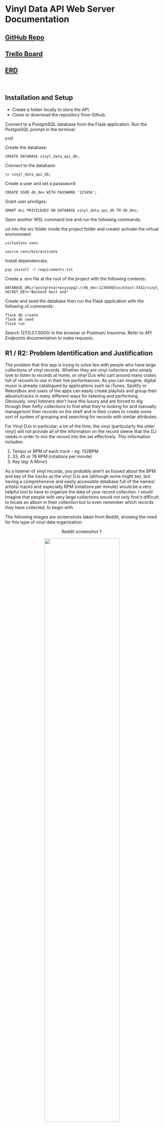 # **Vinyl Data API Web Server Documentation**

## [GitHub Repo](https://github.com/jordanaston/T2A2_vinyl_data_API)

## [Trello Board](https://trello.com/b/WqqMcM6S/t2a2-vinyl-data-api)

## [ERD](https://lucid.app/lucidchart/d8cb7ec3-cc3f-4a87-9c4e-fb1cdca5ede5/edit?beaconFlowId=7667C101FE8BEC9D&invitationId=inv_67be62fc-84b6-48ff-a61c-5fddeeebbc8a&page=0_0#)


<br>

## **Installation and Setup**

- Create a folder locally to store the API. 
- Clone or download the repository from Github.

Connect to a PostgreSQL database from the Flask application. Run the PostgreSQL prompt in the terminal:
```postgresql
psql
```

Create the database:
```postgresql
CREATE DATABASE vinyl_data_api_db;
```

Connect to the database:
```postgresql
\c vinyl_data_api_db;
```

Create a user and set a passsword:
```postgresql
CREATE USER db_dev WITH PASSWORD '123456';
```

Grant user priviliges:
```postgresql
GRANT ALL PRIVILEGES ON DATABASE vinyl_data_api_db TO db_dev;
```
<div style="page-break-after: always;"></div>

Open another WSL command line and run the following commands:

cd into the src folder inside the project folder and create/ activate the virtual environment:
```
virtualenv venv
```
```
source venv/bin/activate
```

Install dependencies:
```
pip install -r requirements.txt
```

Create a .env file at the root of the project with the following contents:
```
DATABASE_URL="postgresql+psycopg2://db_dev:123456@localhost:5432/vinyl_data_api_db"
SECRET_KEY="Backend best end"
```

Create and seed the database then run the Flask application with the following cli commands:
```
flask db create
flask db seed
flask run
```

Search 127.0.0.1:5000/ in the browser or Postman/ Insomnia. Refer to *API Endpoints* documentation to make requests.

<div style="page-break-after: always;"></div>

## **R1 / R2: Problem Identification and Justification**

The problem that this app is trying to solve lies with people who have large collections of vinyl records. Whether they are vinyl collectors who simply love to listen to records at home, or vinyl DJs who cart around many crates full of records to use in their live performances. As you can imagine, digital music is already catalogued by applications such as iTunes, Spotify or Rekordbox and users of the apps can easily create playlists and group their albums/tracks in many different ways for listening and performing. Obviously, vinyl listeners don’t have this luxury and are forced to dig through their hefty collections to find what they’re looking for and manually manage/sort their records on the shelf and in their crates to create some sort of system of grouping and searching for records with similar attributes. 

For Vinyl DJs in particular; a lot of the time, the vinyl (particularly the older vinyl) will not provide all of the information on the record sleeve that the DJ needs in order to mix the record into the set effectively. This information includes: 

1. Tempo or BPM of each track - eg: 132BPM
2. 33, 45 or 78 RPM (rotations per minute)
3. Key (eg: A Minor)

As a listener of vinyl records, you probably aren’t as fussed about the BPM and key of the tracks as the vinyl DJs are (although some might be), but having a comprehensive and easily accessible database full of the names/ artists/ tracks and especially RPM (rotations per minute) would be a very helpful tool to have to organize the data of your record collection. I would imagine that people with very large collections would not only find it difficult to locate an album in their collection but to even remember which records they have collected, to begin with.

The following images are screenshots taken from Reddit, showing the need for this type of vinyl data organization:

<p align="center"> Reddit screenshot 1: </p>
<p align="center"><img src="./docs/reddit-screenshot.png" width = 70%></p>
<p align="center">(shoyei, 2019)</p>
<br>

<div style="page-break-after: always;"></div>

<p align="center"> Reddit screenshot 2: </p>
<p align="center"><img src="./docs/reddit-screenshot-2.png" width = 70%></p>
<p align="center">(ceeroSVK, 2022)</p>
<br>

This API is designed to assist **vinyl DJs** when performing live in the following ways:

- The DJ will not have to pull out vinyl from the crates and try and read the sleeve for information about the records or specific tracks on the records before using them to mix.
- Each vinyl will have an ID that the user can search via the database in order to retrieve the data on the records/ tracks before digging through the crates (which can often be in a dark space).
- The user will be able to update their record collection with full CRUD capabilities: create, read, update and delete records and tracks. 
- The database will be filled with the user's specific vinyl collection without the need to sift through any records/tracks that aren’t in their own collection. (Eg: if you were to use the internet or Rekordbox to retrieve this information).

This API is designed to assist **vinyl collectors/listeners** in the following ways:

- The user will not have to flick through their extensive collection, whether it’s a shelf in their living room full of vinyl or a box sitting in the garage. 
- The user will be able to locate any records with a specific attribute, for example: any records with an RPM of 45 and so on..
- The user can easily see a list of their entire collection if they simply wanted to browse for anything non-specific.
- The user might be thinking of the name of a track they want to listen to but can’t remember which album it’s on or even if they own the record. 

In summary, the objective of this project is to help users of any kind store and manage their vinyl record data and to create a way for anyone with large vinyl collections to search for specific attributes on their records. I imagine people running record stores would use some sort of software similar to this to track the records kept in their stores, but for the sake of the project, it's aimed at private users with large collections.

<div style="page-break-after: always;"></div>

## **R3: Justification of the Database System**

There are a wide variety of database management systems that exist, each possessing unique pros and cons that cater to a diverse range of scenarios. In order to guarantee the selection of the most suitable database management system for this project, an evaluation was performed on alternative options.

PostgreSQL is a popular relational database management system that stores data in tables with predefined relationships. In contrast, a popular non-relational database management system like MongoDB stores data in collections with flexible schemas.

Benefits of PostgreSQL as a relational database management system include:

- ACID compliance, ensuring consistency and reliability of data.
- Powerful query capabilities with support for advanced data types like arrays, JSON, and XML.
- Ability to handle large volumes of data with efficient indexing and partitioning.
- Postgres allows you to create custom functions and operators, which makes it far easier to add new features and functionality to the database.

Some potential drawbacks of PostgreSQL include:

- Limited scalability due to its reliance on predefined relationships between tables.
- Higher maintenance requirements for ensuring optimal performance.

Benefits of MongoDB as a non-relational database management system include:

- Flexibility in schema design, allowing for easier adaptation to changing data requirements.
- Scalability for handling large amounts of unstructured or semi-structured data.
- Support for distributed databases for increased fault tolerance and performance.

Some potential drawbacks of MongoDB include:

- No ACID compliance, meaning that data consistency and reliability may not be guaranteed in all scenarios.
- Less powerful query capabilities compared to PostgreSQL for complex queries and analysis.

An RDMS simplifies the process of categorizing data into distinct entities and establishing relationships between them in an efficient manner. This allows for the structured organization of data and enables users to perform complex queries on the database with ease and speed.

Because of the size and nature of this application, PostgreSQL (a Relational Database Management System or RDMS) was chosen for a number of reasons which include:

ACID compliance. The term "ACID" represents four principles;  Atomicity, Consistency, Isolation, and Durability. The principles are there to ensure the reliability of transactions within a database. 

*“The presence of four properties — atomicity, consistency, isolation and durability — can ensure that a database transaction is completed in a timely manner. When databases possess these properties, they are said to be ACID-compliant.”* (MariaDB, 2018)

<div style="page-break-after: always;"></div>

For example, if a user adds a new vinyl record to their collection, an ACID-compliant database will ensure that the data is stored completely and accurately, without any errors or inconsistencies. Similarly, if a user updates or deletes a record, an ACID-compliant database will ensure that the changes are processed correctly and that no data is lost or corrupted. This is crucial for the longevity of this application.

As mentioned, other database systems such as MongoDB allow for extensive scalability whereas postgres has limited scalability options due to its reliance on predefined relationships between tables. This is ok here, because the relationships have been carefully considered before the production of the application and are planned to stay the way they are.

In this particular application, the use of an RDMS provides several advantages over non-relational databases. Since the data being stored has consistent attributes, the more rigid schema of an RDMS helps ensure domain integrity. Although non-relational databases offer greater flexibility, this advantage is not critical in this case, as the overall structure of the data across all tables in the database is not likely to change significantly over time.

<div style="page-break-after: always;"></div>

## **R4: Functionalities and Benefits of an ORM**

ORM, or Object-Relational Mapping, is a programming technique that establishes a connection between object-oriented programs and relational databases, typically through a bridge mechanism. In other words, an ORM can be thought of as that layer that links OOP (object-oriented programming) to the relational database. 

In OOP languages, when working with databases, there are four primary operations that are performed to manipulate data. They are: create, read, update, and delete (CRUD). These operations are typically carried out in relational databases using SQL, as per its design.

Typically, queries using SQL are made to perform these actions on the data in a database. While this is perfectly acceptable and even required, ORM and ORM tools are there to facilitate an alternate method of interacting between the database and various OOP languages such as Python for a number of reasons. 

*“With ORM tools in place to manage the data interface, developers don’t need to worry about building the perfect database schema beforehand.”* (Contributor, 2022)

To give an idea of how an ORM such as SQLAlchemy can be used to streamline queries and make them easier for a developer to implement, we’ll take a look at an example from the code of this project.

The following is an example of SQL code that “gets” data about a record (vinyl record) from the database:

```postgresql
select * from "records" where id = 1;
```
The code returns data bout the record (with id = 1) stored in the database. In this example, the data will include record_id, album_title, rpm and user_id. Whereas, a tool in ORM can perform the same query in a different format. 

```python
Record.query.filter_by(id=id).first()
```
This allows for a few things. You can define an object to this line of code and return the “jsonified” version of this object to the browser or a tool such as Postman or Insomnia. You can build a function around this object and create a route that includes a GET method and takes the record_id as a parameter so that when searching for the specific record in the browser (or Postman/ Insomnia) you can filter out the other records in the table in order to retrieve the one you are looking for.

This way of working applies to all of the CRUD functionalities and will be implemented in all routes that are created in the controllers. To break that down, The ORM provides a high-level query language that enables developers to retrieve data from the database using object-oriented concepts. This query language typically translates to SQL statements that are executed against the database.

ORM also maps database tables to classes and objects in the programming language used. This mapping is often defined using metadata, such as annotations or configuration files. Mapping enables developers to work with the database using familiar object-oriented programming concepts.

*“ORMs create a model of the object-oriented program with a high-level of abstraction. In other words, it makes a level of logic without the underlying details of the code. Mapping describes the relationship between an object and the data without knowing how the data is structured.”* (Liang, 2021)

ORM also provides mechanisms for modelling relationships between objects, such as one-to-one, one-to-many, and many-to-many relationships. It provides mechanisms for validating objects before they are persisted to the database. This can involve checking that objects meet certain criteria, such as having valid values for required fields, and that they do not violate any constraints or business rules.

The ORM also provides tools for managing the database schema, such as creating tables, modifying columns, and generating schema migrations. This simplifies the process of making changes to the database schema and ensures that the application's data model remains in sync with the database.

**Benefits of using on ORM:**

An ORM abstracts the underlying database operations, allowing developers to work with objects and classes in the programming language of their choice rather than writing SQL queries directly. This makes it easier to write and maintain code, especially for developers who are not as familiar with SQL or the specific database being used.

*“Object-relational mapping tools help developers automate object-to-table and table-to-object data conversion while connecting a database to an application with minimum SQL knowledge. O/R mapping allows developers to overcome the challenges of writing and interpreting SQL code and instead focus on generating business logic to ensure higher productivity with lower development and maintenance costs.”* (Contributor, 2022)

Since an ORM provides a layer of abstraction between the application and the database, it makes the application platform-independent. This means that the application can be ported to a different database system with minimal changes to the code.

ORM tools can significantly reduce the amount of boilerplate code that developers have to write when working with databases, allowing them to focus on writing business logic instead. This can lead to faster development times and increased productivity.

*“Manually writing data-access code is massively tedious work taking up much of developers’ valuable time without adding much value to an application’s functionality. Leveraging an O/R mapping tool helps developers significantly reduce development time by automatically generating the code.”* (Contributor, 2022)

ORMs can help prevent SQL injection attacks, a common type of attack where malicious SQL statements are inserted into user input. By using parameterized queries, an ORM can prevent these attacks and help ensure the security of the application.

*“An effective ORM tool also ensures security for applications by shielding them from SQL injection attacks. The O/R mapping framework helps to filter the data to ensure robust safety for the developed applications.”* (Contributor, 2022)

Since an ORM provides a high-level interface to the database, it can make code more maintainable by reducing the amount of low-level SQL code that developers have to manage. This can make it easier to refactor the code as needed and make changes to the database schema.

<div style="page-break-after: always;"></div>

## **R5: API Endpoints**

## **Auth Routes**

<p align="center"> Auth Routes in Postman </p>
<p align="center"><img src="./docs/auth-routes-postman.png" width = 30%></p>

## **`/auth/login`**

**Method: POST**

- Arguments: None
- Description: A route to login users/admin and receive a token to use for authentication and authorization. 
- Authentication: Email + Password
- Authorization: No Auth

**Request Body:**

admin:
```json
{
    "user_name": "admin_user",
    "email": "admin@email.com",
    "password": "password123",
    "admin": "True"
}
```
user_1:
```json
{
    "user_name": "user_1",
    "email": "user1@email.com",
    "password": "123456",
    "admin": "False"
}
```
<div style="page-break-after: always;"></div>

user_2:
```json
{
    "user_name": "user_2",
    "email": "user2@email.com",
    "password": "123456",
    "admin": "False"
}
```

**Request Response:**

admin:
```json
{
    "user": "admin@email.com",
    "token": "eyJ0eXAiOiJKV1QiLCJhbGciOiJIUzI1NiJ9.eyJmcmVzaCI6ZmFsc2UsImlhdCI6MTY3OTE5ODU3NCwianRpIjoiODg2ZmFkYjQtODc5OC00MTZkLWIwMzUtOGI0OGE3MTZhNTYwIiwidHlwZSI6ImFjY2VzcyIsInN1YiI6IjEiLCJuYmYiOjE2NzkxOTg1NzQsImV4cCI6MTY3OTI4NDk3NH0.BDVYYZcuoviaL0QbMnmr7yw8M7KEYwkpwMI8Weeo_RU"
}
```
user_1:
```json
{
    "user": "user1@email.com",
    "token": "eyJ0eXAiOiJKV1QiLCJhbGciOiJIUzI1NiJ9.eyJmcmVzaCI6ZmFsc2UsImlhdCI6MTY3OTE5ODU2MywianRpIjoiNDQ5MDJmZWMtYjYwMS00ZTExLWExY2YtOTM1NTMwYjBhOWM1IiwidHlwZSI6ImFjY2VzcyIsInN1YiI6IjIiLCJuYmYiOjE2NzkxOTg1NjMsImV4cCI6MTY3OTI4NDk2M30.VwvzkxtRH17ssTAKlhROHrOboo4_R9IohVhQgF5Ug3o"
}
```
user_2:
```json
{
    "user": "user2@email.com",
    "token": "eyJ0eXAiOiJKV1QiLCJhbGciOiJIUzI1NiJ9.eyJmcmVzaCI6ZmFsc2UsImlhdCI6MTY3OTE5ODUzMiwianRpIjoiYThkOTg4MTctZjY1NC00YTY4LWE4MDgtNjBlYWI0MzFlMGIyIiwidHlwZSI6ImFjY2VzcyIsInN1YiI6IjMiLCJuYmYiOjE2NzkxOTg1MzIsImV4cCI6MTY3OTI4NDkzMn0.VjuiG9LMQ-CZp2J77SPZfrJe8MPdaKFbZiX_TQqK-HA"
}
```

<div style="page-break-after: always;"></div>

## **`/auth/register`**

**Method: POST**

- Arguments: None 
- Description: Registers a new user in the database
- Authentication: None
- Authorization: No Auth

**Request Body:**

```json
{
    "user_name": "user_3",
    "email": "user3@email.com",
    "password": "123456",
    "admin": false
}
```

**Request Response:**

```json
{
    "user": "user3@email.com",
    "token": "eyJ0eXAiOiJKV1QiLCJhbGciOiJIUzI1NiJ9.eyJmcmVzaCI6ZmFsc2UsImlhdCI6MTY3OTE5NzgzMSwianRpIjoiNmQ5NTQwNGUtZDdmNS00MTYzLTliMTEtMmM4NTUxY2NjMGYyIiwidHlwZSI6ImFjY2VzcyIsInN1YiI6IjQiLCJuYmYiOjE2NzkxOTc4MzEsImV4cCI6MTY3OTI4NDIzMX0.nE7t2EEbJGX9KLppNNzYgF9Fw56xVHextLwdquo33bk"
}
```

<div style="page-break-after: always;"></div>

## **User Routes**

<p align="center"> User Routes in Postman </p>
<p align="center"><img src="./docs/user-routes-postman.png" width = 30%></p>

## **`/users/`**

**Method: GET**

- Arguments: None
- Description: A route that returns all users in the database
- Authentication: JWT Required
- Authorization: Bearer Token (admin)

<div style="page-break-after: always;"></div>

**Request Body:**

None

**Request Response:**

```json
[
    {
        "id": 1,
        "user_name": "admin_user",
        "email": "admin@email.com",
        "password": "$2b$12$9wqxeEbEt1tmRRhqQt16.ONIZ38370XzNYE7TsXb7zwU1qUmY6ZBC",
        "admin": true
    },
    {
        "id": 2,
        "user_name": "user_1",
        "email": "user1@email.com",
        "password": "$2b$12$hCYX/w/k/c6X8YE5J2aAke/P3nEd8LL4ULY4olSSwGgrtoa1TYBZi",
        "admin": false
    },
    {
        "id": 3,
        "user_name": "user_2",
        "email": "user2@email.com",
        "password": "$2b$12$xo93hpPvyerBd6vBtlNEQuDooE/5/uSfavA0SyfcIJx5hFs5FO0qi",
        "admin": false
    }
]
```

<div style="page-break-after: always;"></div>

## **`/users/<int:id>/`**

**Method: GET**

- Arguments: The user_id (integer) being searched for
- Description: A route that returns a single user in the database
- Authentication: JWT Required
- Authorization: Bearer Token (admin)

**Request Body:**

None

**Request Response:**

URL: 127.0.0.1:5000/users/2

```json
{
    "id": 2,
    "user_name": "user_1",
    "email": "user1@email.com",
    "password": "$2b$12$hCYX/w/k/c6X8YE5J2aAke/P3nEd8LL4ULY4olSSwGgrtoa1TYBZi",
    "admin": false
}
```
<br>

## **`/users/`**

**Method: POST**

- Arguments: None
- Description: A route that allows an admin user to create a new user
- Authentication: JWT Required
- Authorization: Bearer Token (admin)

**Request Body:**
```json
{
    "user_name": "user_4",
    "email": "user4@email.com",
    "password": "123456",
    "admin": false
}
```

<div style="page-break-after: always;"></div>

**Request Response:**

```json
{
    "id": 4,
    "user_name": "user_4",
    "email": "user4@email.com",
    "password": "$2b$12$HE6iOE8piNHoFVW8KBp9s.1sMd48Y4RS2TumGnlZVQggm77O4KTmW",
    "admin": false
}
```

<div style="page-break-after: always;"></div>

## **`/users/<int:id>/`**

**Method: PUT**

- Arguments: The user_id (integer) being searched for
- Description: A route that allows a user to update self. (except admin field)
- Authentication: JWT Required
- Authorization: Bearer Token (user)

**Request Body:**

URL: 127.0.0.1:5000/users/2

```json
{   
    "user_name": "user_1_updated",
    "email": "user1_updated@email.com",
    "password": "123456"
}
```
**Request Response:**

```json
{
    "id": 2,
    "user_name": "user_1_updated",
    "email": "user1_updated@email.com",
    "password": "$2b$12$yeTShfa735LT9h5psbTLRe6zye1rEg4UOYYoffQFAnMptWhjOENvG",
    "admin": false
}
```

<div style="page-break-after: always;"></div>

## **`/users/<int:id>/`**

**Method: DELETE**

- Arguments: The user_id (integer) being searched for
- Description: A route that allows an admin to delete a user. 
- Authentication: JWT Required
- Authorization: Bearer Token (admin)

**Request Body:**

None

**Request Response:**

URL: 127.0.0.1:5000/users/3

```json
{
    "id": 3,
    "user_name": "user_2",
    "email": "user2@email.com",
    "password": "$2b$12$eHqFMqqW1PaIq7rMsKc6DewsuezGvDc6mnZYUCXQ0.UgD/YeBqKU2",
    "admin": false
}
```

<div style="page-break-after: always;"></div>

## **Artist Routes**

<p align="center"> Artist Routes in Postman </p>
<p align="center"><img src="./docs/artist-routes-postman.png" width = 30%></p>

## **`/artists/`**

**Method: GET**

- Arguments: None
- Description: A route that returns all artists in the database
- Authentication: JWT Required
- Authorization: Bearer Token (admin)

**Request Body:**

None

**Request Response:**
```json
[
    {
        "id": 1,
        "artist_name": "Aphex Twin"
    },
    {
        "id": 2,
        "artist_name": "Chaos In The CBD"
    },
    {
        "id": 3,
        "artist_name": "Jimmy Whoo"
    }
]
```

<div style="page-break-after: always;"></div>

## **`/artists/<int:id>/`**

**Method: GET**

- Arguments: The artist_id (integer) being searched for
- Description: A route that returns a single artist in the database
- Authentication: JWT Required
- Authorization: Bearer Token (user)

**Request Body:**

None

**Request Response:**

URL: 127.0.0.1:5000/artists/1

```json
{
    "id": 1,
    "artist_name": "Aphex Twin"
}
```

## **`/artists/user/artists/`**

**Method: GET**

- Arguments: None
- Description: A route that returns all artists related to a specifc user in the database
- Authentication: JWT Required
- Authorization: Bearer Token (user)

**Request Body:**

None

**Request Response:**

```json
[
    {
        "id": 2,
        "artist_name": "Chaos In The CBD"
    },
    {
        "id": 3,
        "artist_name": "Jimmy Whoo"
    }
]
```

<div style="page-break-after: always;"></div>

## **`/artists/user/<int:id>`**

**Method: GET**

- Arguments: The artist_id (integer) being searched for 
- Description: A route that returns all artists related to a specifc user in the database
- Authentication: JWT Required
- Authorization: Bearer Token (user)

**Request Body:**

None

**Request Response:**

URL: 127.0.0.1:5000/artists/user/1

```json
{
    "id": 1,
    "artist_name": "Aphex Twin"
}
```

## **`/artists/search?artist_name=<name_goes_here>`**

**Method: GET**

- Arguments: The name of the artist being searched for 
- Description: A route that returns a single artist by name
- Authentication: JWT Required
- Authorization: Bearer Token (any user)

**Request Body:**

None

**Request Response:**

URL: 127.0.0.1:5000/artists/search?artist_name=Aphex Twin

```json
{
    "id": 1,
    "artist_name": "Aphex Twin"
}
```

<div style="page-break-after: always;"></div>

## **`/artists/`**

**Method: POST**

- Arguments: None
- Description: A route that allows any user to create a new artist in the database
- Authentication: JWT Required
- Authorization: Bearer Token (any user)

**Request Body:**
```json
{   
    "artist_name": "new_artist"
}
```

**Request Response:**

```json
{
    "id": 4,
    "artist_name": "new_artist"
}
```

<br>

## **`/artists/<int:id>`**

**Method: PUT**

- Arguments: The artist_id (integer) being searched for
- Description: A route that allows a user to update an artist that is related to the user in the database
- Authentication: JWT Required
- Authorization: Bearer Token (user)

**Request Body:**
```json
{   
    "artist_name": "Aphex Twin (updated)"
}
```

<div style="page-break-after: always;"></div>

**Request Response:**

URL: 127.0.0.1:5000/artists/1

```json
{
    "id": 1,
    "artist_name": "Aphex Twin (updated)"
}
```

## **`/artists/<int:id>`**

**Method: DELETE**

- Arguments: The artist_id (integer) being searched for
- Description: A route that allows a user to delete an artist that is related to the user in the database
- Authentication: JWT Required
- Authorization: Bearer Token (user)

**Request Body:**

None

**Request Response:**

URL: 127.0.0.1:5000/artists/2

```json
{
    "id": 2,
    "artist_name": "Chaos In The CBD"
}
```

<div style="page-break-after: always;"></div>

## **Record Routes**

<p align="center"> Record Routes in Postman </p>
<p align="center"><img src="./docs/record-routes-postman.png" width = 30%></p>

## **`/records/`**

**Method: GET**

- Arguments: None
- Description: A route that allows an admin to get all records from the datbase
- Authentication: JWT Required
- Authorization: Bearer Token (admin)

<div style="page-break-after: always;"></div>

**Request Body:**

None

**Request Response:**

```json
[
    {
        "id": 1,
        "album_title": "Selected Ambient Works 85-92",
        "rpm": 33,
        "artist_id": 1,
        "artist": {
            "artist_name": "Aphex Twin"
        }
    },
    {
        "id": 2,
        "album_title": "Intimate Fantasy - EP",
        "rpm": 45,
        "artist_id": 2,
        "artist": {
            "artist_name": "Chaos In The CBD"
        }
    },
    {
        "id": 3,
        "album_title": "Motel Music Part 3",
        "rpm": 45,
        "artist_id": 3,
        "artist": {
            "artist_name": "Jimmy Whoo"
        }
    }
]
```

<div style="page-break-after: always;"></div>

## **`/records/<int:id>`**

**Method: GET**

- Arguments: The record_id (integer) being searched for
- Description: A route that allows an authenticated user to get a single record from the database
- Authentication: JWT Required
- Authorization: Bearer Token (user)

**Request Body:**

None

**Request Response:**

URL: 127.0.0.1:5000/records/3

```json
{
    "id": 3,
    "album_title": "Motel Music Part 3",
    "rpm": 45,
    "artist_id": 3,
    "artist": {
        "artist_name": "Jimmy Whoo"
    }
}
```

<div style="page-break-after: always;"></div>

## **`/records/user/records/`**

**Method: GET**

- Arguments: None
- Description: A route that allows an authenticated user to get all records related to the user
- Authentication: JWT Required
- Authorization: Bearer Token (user)

**Request Body:**

None

**Request Response:**

For user_2:

```json
[
    {
        "id": 2,
        "album_title": "Intimate Fantasy - EP",
        "rpm": 45,
        "artist_id": 2,
        "artist": {
            "artist_name": "Chaos In The CBD"
        }
    },
    {
        "id": 3,
        "album_title": "Motel Music Part 3",
        "rpm": 45,
        "artist_id": 3,
        "artist": {
            "artist_name": "Jimmy Whoo"
        }
    }
]
```

<div style="page-break-after: always;"></div>

## **`/records/user/<int:id>`**

**Method: GET**

- Arguments: The record_id (integer) being searched for
- Description: A route that allows an authenticated user to get a specifc record related to the user
- Authentication: JWT Required
- Authorization: Bearer Token (user)

**Request Body:**

None

**Request Response:**

URL: 127.0.0.1:5000/records/user/1

```json
{
    "id": 1,
    "album_title": "Selected Ambient Works 85-92",
    "rpm": 33,
    "artist_id": 1,
    "artist": {
        "artist_name": "Aphex Twin"
    }
}
```

<div style="page-break-after: always;"></div>

## **`/records/search?album_title=<attribute_goes_here>`**
## **`/records/search?rpm=<attribute_goes_here>`**

**Method: GET**

- Arguments: album_title or rpm
- Description: A route that allows a user to search up a records related to the user with specific attributes
- Authentication: JWT Required
- Authorization: Bearer Token (user)

**Request Body:**

None

**Request Response:**

URL: 127.0.0.1:5000/records/search?rpm=45

```json
[
    {
        "id": 2,
        "album_title": "Intimate Fantasy - EP",
        "rpm": 45,
        "artist_id": 2,
        "artist": {
            "artist_name": "Chaos In The CBD"
        }
    },
    {
        "id": 3,
        "album_title": "Motel Music Part 3",
        "rpm": 45,
        "artist_id": 3,
        "artist": {
            "artist_name": "Jimmy Whoo"
        }
    }
]
```
<div style="page-break-after: always;"></div>

## **`/records/`**

**Method: POST**

- Arguments: None
- Description: A route that allows any logged in user to post a new record to the database as long as they have a valid artist id, which they can search for in the the GET routes endpoint for searching an artist by name.
- Authentication: JWT Required
- Authorization: Bearer Token (user)

**Request Body:**

```json
{
    "album_title": "test_album",
    "rpm": 45,
    "artist_id": "1"
}
```

**Request Response:**

```json
{
    "id": 4,
    "album_title": "test_album",
    "rpm": 45,
    "artist_id": 1,
    "artist": {
        "artist_name": "Aphex Twin"
    }
}
```
<div style="page-break-after: always;"></div>

## **`/records/<int:id>`**

**Method: PUT**

- Arguments: The record_id (integer) being searched for
- Description: A route that allows any logged in user to update a record in the database that belongs to the user
- Authentication: JWT Required
- Authorization: Bearer Token (user)

**Request Body:**

```json
{
    "album_title": "Selected Ambient Works 85-92 (updated)",
    "rpm": "33"
}
```

**Request Response:**

URL: 127.0.0.1:5000/records/1

```json
{
    "id": 1,
    "album_title": "Selected Ambient Works 85-92 (updated)",
    "rpm": 33,
    "artist_id": 1,
    "artist": {
        "artist_name": "Aphex Twin"
    }
}
```
<div style="page-break-after: always;"></div>

## **`/records/<int:id>`**

**Method: DELETE**

- Arguments: The record_id (integer) being searched for
- Description: A route that allows any logged in user to delete a record in the database that belongs to the user
- Authentication: JWT Required
- Authorization: Bearer Token (user)

**Request Body:**

None

**Request Response:**

URL: 127.0.0.1:5000/records/1

```json
{
    "id": 1,
    "album_title": "Selected Ambient Works 85-92",
    "rpm": 33,
    "artist_id": 1,
    "artist": {
        "artist_name": "Aphex Twin"
    }
}
```

<div style="page-break-after: always;"></div>

## **Track Routes**

<p align="center"> Track Routes in Postman </p>
<p align="center"><img src="./docs/track-routes-postman.png" width = 30%></p>

## **`/tracks/`**

**Method: GET**

- Arguments: None
- Description: A route that allows an admin to get all tracks from the database
- Authentication: JWT Required
- Authorization: Bearer Token (admin)

**Request Body:**

None

**Request Response:**

```json
[
    {
        "id": 1,
        "track_title": "Xtal",
        "bpm": 115,
        "key": "A# Major",
        "record_id": 1,
        "record": {
            "album_title": "Selected Ambient Works 85-92"
        }
    },
    {
        "id": 2,
        "track_title": "Delphium",
        "bpm": 135,
        "key": "E Minor",
        "record_id": 1,
        "record": {
            "album_title": "Selected Ambient Works 85-92"
        }
    },
    {
        "id": 3,
        "track_title": "Pulsewidth",
        "bpm": 119,
        "key": "C# Major",
        "record_id": 1,
        "record": {
            "album_title": "Selected Ambient Works 85-92"
        }
    },
    {
        "id": 4,
        "track_title": "Ageispolis",
        "bpm": 102,
        "key": "F# Minor",
        "record_id": 1,
        "record": {
            "album_title": "Selected Ambient Works 85-92"
        }
    },
    {
        "id": 5,
        "track_title": "Green Calx",
        "bpm": 117,
        "key": "G Major",
        "record_id": 1,
        "record": {
            "album_title": "Selected Ambient Works 85-92"
        }
    },
    {
        "id": 6,
        "track_title": "Heliosphan",
        "bpm": 131,
        "key": "C Minor",
        "record_id": 1,
        "record": {
            "album_title": "Selected Ambient Works 85-92"
        }
    },
    {
        "id": 7,
        "track_title": "Ptolemy",
        "bpm": 102,
        "key": "E Minor",
        "record_id": 1,
        "record": {
            "album_title": "Selected Ambient Works 85-92"
        }
    },
    {
        "id": 8,
        "track_title": "Actium",
        "bpm": 135,
        "key": "A# Major",
        "record_id": 1,
        "record": {
            "album_title": "Selected Ambient Works 85-92"
        }
    },
    {
        "id": 9,
        "track_title": "Club Miyako",
        "bpm": 131,
        "key": "C Minor",
        "record_id": 2,
        "record": {
            "album_title": "Intimate Fantasy - EP"
        }
    },
    {
        "id": 10,
        "track_title": "Intimate Fantasy",
        "bpm": 79,
        "key": "D Minor",
        "record_id": 2,
        "record": {
            "album_title": "Intimate Fantasy - EP"
        }
    },
    {
        "id": 11,
        "track_title": "Intro Ciel Rouge",
        "bpm": 120,
        "key": "E Minor",
        "record_id": 3,
        "record": {
            "album_title": "Motel Music Part 3"
        }
    },
    {
        "id": 12,
        "track_title": "Devil In my Heart",
        "bpm": 120,
        "key": "G Major",
        "record_id": 3,
        "record": {
            "album_title": "Motel Music Part 3"
        }
    },
    {
        "id": 13,
        "track_title": "Ain't The Same",
        "bpm": 135,
        "key": "F# Minor",
        "record_id": 3,
        "record": {
            "album_title": "Motel Music Part 3"
        }
    },
    {
        "id": 14,
        "track_title": "Bingo Bongo",
        "bpm": 119,
        "key": "C# Major",
        "record_id": 3,
        "record": {
            "album_title": "Motel Music Part 3"
        }
    },
    {
        "id": 15,
        "track_title": "Perfect World",
        "bpm": 115,
        "key": "D Minor",
        "record_id": 3,
        "record": {
            "album_title": "Motel Music Part 3"
        }
    },
    {
        "id": 16,
        "track_title": "Get With Me",
        "bpm": 131,
        "key": "F Minor",
        "record_id": 3,
        "record": {
            "album_title": "Motel Music Part 3"
        }
    },
    {
        "id": 17,
        "track_title": "Satin Dolls",
        "bpm": 79,
        "key": "F Minor",
        "record_id": 3,
        "record": {
            "album_title": "Motel Music Part 3"
        }
    },
    {
        "id": 18,
        "track_title": "Aqua",
        "bpm": 102,
        "key": "Bb Minor",
        "record_id": 3,
        "record": {
            "album_title": "Motel Music Part 3"
        }
    },
    {
        "id": 19,
        "track_title": "Waves",
        "bpm": 117,
        "key": "Bb Minor",
        "record_id": 3,
        "record": {
            "album_title": "Motel Music Part 3"
        }
    },
    {
        "id": 20,
        "track_title": "Chapel Of Love",
        "bpm": 120,
        "key": "D Minor",
        "record_id": 3,
        "record": {
            "album_title": "Motel Music Part 3"
        }
    }
]
```

<div style="page-break-after: always;"></div>

## **`/tracks/<int:id>`**

**Method: GET**

- Arguments: The track_id (integer) being searched for
- Description: A route that allows an admin to get a single track by id from the database
- Authentication: JWT Required
- Authorization: Bearer Token (admin)

**Request Body:**

None

**Request Response:**
```json
{
    "id": 1,
    "track_title": "Xtal",
    "bpm": 115,
    "key": "A# Major",
    "record_id": 1,
    "record": {
        "album_title": "Selected Ambient Works 85-92"
    }
}
```

<div style="page-break-after: always;"></div>

## **`/tracks/user/tracks/`**

**Method: GET**

- Arguments: None
- Description: A route that allows a user to get all tracks related to the user in the database
- Authentication: JWT Required
- Authorization: Bearer Token (user)

**Request Body:**

None

**Request Response:**

For user_1:

```json
[
    {
        "id": 1,
        "track_title": "Xtal",
        "bpm": 115,
        "key": "A# Major",
        "record_id": 1,
        "record": {
            "album_title": "Selected Ambient Works 85-92"
        }
    },
    {
        "id": 2,
        "track_title": "Delphium",
        "bpm": 135,
        "key": "E Minor",
        "record_id": 1,
        "record": {
            "album_title": "Selected Ambient Works 85-92"
        }
    },
    {
        "id": 3,
        "track_title": "Pulsewidth",
        "bpm": 119,
        "key": "C# Major",
        "record_id": 1,
        "record": {
            "album_title": "Selected Ambient Works 85-92"
        }
    },
    {
        "id": 4,
        "track_title": "Ageispolis",
        "bpm": 102,
        "key": "F# Minor",
        "record_id": 1,
        "record": {
            "album_title": "Selected Ambient Works 85-92"
        }
    },
    {
        "id": 5,
        "track_title": "Green Calx",
        "bpm": 117,
        "key": "G Major",
        "record_id": 1,
        "record": {
            "album_title": "Selected Ambient Works 85-92"
        }
    },
    {
        "id": 6,
        "track_title": "Heliosphan",
        "bpm": 131,
        "key": "C Minor",
        "record_id": 1,
        "record": {
            "album_title": "Selected Ambient Works 85-92"
        }
    },
    {
        "id": 7,
        "track_title": "Ptolemy",
        "bpm": 102,
        "key": "E Minor",
        "record_id": 1,
        "record": {
            "album_title": "Selected Ambient Works 85-92"
        }
    },
    {
        "id": 8,
        "track_title": "Actium",
        "bpm": 135,
        "key": "A# Major",
        "record_id": 1,
        "record": {
            "album_title": "Selected Ambient Works 85-92"
        }
    }
]
```

<div style="page-break-after: always;"></div>

## **`/tracks/user/<int:id>`**

**Method: GET**

- Arguments: The track_id (integer) being searched for 
- Description: A route that allows a user to get a single track related to the user by track_id
- Authentication: JWT Required
- Authorization: Bearer Token (user)

**Request Body:**

None

**Request Response:**

URL: 127.0.0.1:5000/tracks/user/1

```json
{
    "id": 1,
    "track_title": "Xtal",
    "bpm": 115,
    "key": "A# Major",
    "record_id": 1,
    "record": {
        "album_title": "Selected Ambient Works 85-92"
    }
}
```

<div style="page-break-after: always;"></div>

## **`/tracks/search?track_title=<attribute_goes_here>`**
## **`/tracks/search?bpm=<attribute_goes_here>`**
## **`/tracks/search?key=<attribute_goes_here>`**

**Method: GET**

- Arguments: The track_title, bpm or key of the track/s being searched for
- Description: A route that returns any tracks with the attribute in the argument 
- Authentication: JWT Required
- Authorization: Bearer Token (user)

**Request Body:**

None

**Request Response:**

URL: 127.0.0.1:5000/tracks/search?key=A%23%20Major

(must substitute the '#' in A# Major with '%23%20')

For user_1:

```json
[
    {
        "id": 1,
        "track_title": "Xtal",
        "bpm": 115,
        "key": "A# Major",
        "record_id": 1,
        "record": {
            "album_title": "Selected Ambient Works 85-92"
        }
    },
    {
        "id": 8,
        "track_title": "Actium",
        "bpm": 135,
        "key": "A# Major",
        "record_id": 1,
        "record": {
            "album_title": "Selected Ambient Works 85-92"
        }
    }
]
```

<div style="page-break-after: always;"></div>

## **`/tracks/`**

**Method: POST**

- Arguments: None
- Description: A route that allows a user to create a new track as long as they have the record_id
- Authentication: JWT Required
- Authorization: Bearer Token (user)

**Request Body:**

```json
{
    "track_title": "test_track",
    "bpm": 120,
    "key": "D# Major",
    "record_id": "1"
}
```

**Request Response:**

For user_1:

```json
{
    "id": 21,
    "track_title": "test_track",
    "bpm": 120,
    "key": "D# Major",
    "record_id": 1,
    "record": {
        "album_title": "Selected Ambient Works 85-92"
    }
}
```

<div style="page-break-after: always;"></div>

## **`/tracks/<int:id>`**

**Method: PUT**

- Arguments: The track_id (integer) being searched for
- Description: A route that allows a user to update a track that is related to the user in the database
- Authentication: JWT Required
- Authorization: Bearer Token (user)

**Request Body:**

```json
{
    "track_title": "track_updated",
    "bpm": 100,
    "key": "D Major"
}
```

**Request Response:**

URL: 127.0.0.1:5000/tracks/1

For user_1:

```json
{
    "id": 1,
    "track_title": "track_updated",
    "bpm": 100,
    "key": "D Major",
    "record_id": 1,
    "record": {
        "album_title": "Selected Ambient Works 85-92"
    }
}
```

<div style="page-break-after: always;"></div>

## **`/tracks/<int:id>`**

**Method: DELETE**

- Arguments: The track_id (integer) being searched for
- Description: A route that allows a user to delete a track that is related to the user in the database
- Authentication: JWT Required
- Authorization: Bearer Token (user)

**Request Body:**

None

**Request Response:**

URL: 127.0.0.1:5000/tracks/1

For user_1:

```json
{
    "id": 1,
    "track_title": "Xtal",
    "bpm": 115,
    "key": "A# Major",
    "record_id": 1,
    "record": {
        "album_title": "Selected Ambient Works 85-92"
    }
}
```

<div style="page-break-after: always;"></div>

## **Collection Routes**

<p align="center"> Collection Routes in Postman </p>
<p align="center"><img src="./docs/collection-routes-postman.png" width = 30%></p>

## **`/collections/`**

**Method: GET**

- Arguments: None
- Description: A route that allows an admin to get all collections from the database
- Authentication: JWT Required
- Authorization: Bearer Token (admin)

**Request Body:**

None

**Request Response:**

```json
[
    {
        "id": 1,
        "user_id": 2,
        "record_id": 1
    },
    {
        "id": 2,
        "user_id": 3,
        "record_id": 2
    },
    {
        "id": 3,
        "user_id": 3,
        "record_id": 3
    }
]
```

<div style="page-break-after: always;"></div>

## **`/collections/<int:id>`**

**Method: GET**

- Arguments: The collection_id (integer) being searched for
- Description: A route that allows an admin to get a single collection from the database
- Authentication: JWT Required
- Authorization: Bearer Token (admin)

**Request Body:**

None

**Request Response:**

127.0.0.1:5000/collections/1

```json
{
    "id": 1,
    "user_id": 2,
    "record_id": 1
}

```

<div style="page-break-after: always;"></div>

## **R7: Third Party Services**

The foundation of this RESTful API is built in Flask, a web application framework designed for basic routing, request handling, and response generation. The framework offers a development server and a suite of high-level components that work together to create a powerful and scalable solution. Flask is a lightweight and flexible "micro" framework that enables developers to extend its functionality using various packages, ensuring the API remains fast and adaptable to changing requirements.

The following are the third-party packages that have been used to build this project. The "requirements.txt" file contains a comprehensive list of all the dependencies and requirements needed for the project.

**SQLAlchemy**

SQLAlchemy is a popular Object-Relational Mapping (ORM) tool used in the development of Python-based applications. It allows developers to work with relational databases in a more Pythonic manner, by representing database tables as Python classes, and rows within those tables as instances of those classes. In the app, SQLAlchemy is used to manage the interactions with the database. It provides an abstraction layer between the Python code and the underlying database, allowing the focus to remain on the business logic of the application, rather than the details of how data is stored and retrieved. 

*“SQLAlchemy as an ORM means it exposes a model-based API atop database tables so that you don't need to think about the database at all most of the times but to focus on your business logic.”* (enqueuezero.com, n.d.)

By defining classes that represent the database tables, SQLAlchemy generates the SQL code needed to perform various operations, such as querying the database, inserting new records, and updating existing ones. It also provides support for database migrations, which can help to ensure the database schema stays in sync with changes made to the application over time.

**Psycopg2**

Psycopg2 is a PostgreSQL database adapter for Python that allows developers to interact with PostgreSQL databases using Python code. It provides a set of Python modules and methods that allow applications to connect to a PostgreSQL database, execute SQL queries, and retrieve results. 

In the app, Psycopg2 is used to connect to the PostgreSQL database and perform CRUD (Create, Read, Update, Delete) operations on the database tables. It allows the Python code to interact with the database using SQL commands, such as SELECT, INSERT, UPDATE, and DELETE. 

By using Psycopg2, the app can easily communicate with the PostgreSQL database and retrieve data from the various tables, which are Users, Collections, Artists, Records, and Tracks. 

<div style="page-break-after: always;"></div>

**Flask-Marshmallow**

Flask-Marshmallow is a Flask extension that provides integration between Flask and Marshmallow, a popular Python library for object serialization and deserialization. It simplifies the process of converting Python objects to and from JSON data, which is a common format used in RESTful APIs. In the app, Flask-Marshmallow is used to serialize and deserialize data when communicating with the API endpoints. 

*“Flask-Marshmallow is a thin integration layer for Flask (a Python web framework) and marshmallow (an object serialization/deserialization library) that adds additional features to marshmallow”* (flask-marshmallow.readthedocs.io, n.d.)

It allows the Python code to easily convert the data from the database tables, into JSON format that can be returned by the API endpoints. By defining schema classes that map to the database tables, Flask-Marshmallow generates the JSON data that is returned by the API endpoints. This allows the API to provide a consistent and well-defined data format that can be consumed by other applications and services.

**Python-Dotenv**

Python-Dotenv is a Python library that allows developers to load environment variables from a .env file in the project directory. This library simplifies the process of managing environment variables by allowing developers to keep sensitive information separate from their code, and to easily switch between different environment configurations. 

*“When a Python process is created, the available environment variables populate the os.environ object which acts like a Python dictionary.”* (www.doppler.com, n.d.)

Python-Dotenv is used in conjunction with Flask's config object, which provides a way to manage application-wide configuration variables. The config object can be used to set default values for configuration variables, and to load values from environment variables or configuration files such as .env.

**Flask-Bcrypt**

Flask-Bcrypt is a package that provides password hashing and verification functionality for Flask applications. It is used to securely store and manage user passwords in the app's database. In the app, Flask-Bcrypt is used to encrypt and store user passwords when they create an account or update their password. When a user logs in, their password is verified by comparing the stored encrypted password with the hashed version of the password they entered during login.

*“Password hashing is the process of turning a password into alphanumeric letters using specific algorithms. Some popular algorithms for password hashing include bcrypt and SHA.”* (Patel, 2022)

Using Flask-Bcrypt to hash and verify passwords adds an extra layer of security to the app, making it more difficult for attackers to gain access to user accounts even if they manage to obtain the password hashes from the database.

<div style="page-break-after: always;"></div>

**Flask-JWT-Extended**

Flask-JWT-Extended is a package that provides JSON Web Token (JWT) functionality for Flask applications. It is used to provide authentication and access control to the API endpoints. In the app, Flask-JWT-Extended is used to generate JWTs when users are successfully authenticated and include the token in subsequent requests to protected endpoints. 

*“To access a jwt_required protected view you need to send in the JWT with each request. By default, this is done with an authorization header.”* (flask-jwt-extended.readthedocs.io, n.d.)

The JWT contains encoded information about the user's identity and permissions. When a user makes a request to a protected endpoint, Flask-JWT-Extended checks the JWT for validity and authenticity. If the token is valid and has not expired, the user is granted access to the endpoint. Flask-JWT-Extended can also be used to control access to specific endpoints based on the user's permissions.

<div style="page-break-after: always;"></div>

## **R6 / R9: Explanation of ERD and Database Relations Implementation**

Presented below is an Entity Relationship Diagram (ERD) that illustrates the connections between the tables within the relational database implemented in this project. Each table is depicted as an entity in the diagram, with the attributes or fields of the database table being represented as corresponding elements in the ERD. The primary key, which serves as the unique identifier for each table, is included in every entity. The third column of each entity in the ERD shows the attribute's datatype and indicates if it is mandatory for the database table entry (NOT NULL). Additionally, foreign keys are present in some tables, signifying a connection between two tables. This relationship is also shown through the crow's foot notation utilized in the diagram.

<p align="center"> ERD </p>
<p align="center"><img src="./docs/ERD.png" width = 100%></p>

## **Entities**

**User**

The “user” table retains details regarding users who intend to store information about their vinyl record collection in the database. The attributes contained in the table are user_id (allowing them to access the system) user_name (a self-selected username for the application), email (utilized for user identification), password (used for authentication purposes), and admin, which stores a boolean value that authenticates and authorizes users. The relationship between the user and record table is many to many, as many users can own many records and many records can belong to many users. Because of this a new entity titled “collection” was created to represent this relationship between user and records.

<div style="page-break-after: always;"></div>

**Collection**

Since the many to many relationship between user and record was handled by the creation of this table, we now have a 1 to many relationship between user and collection. The attributes included in this entity are collection_id, user_id and record_id. With the former being the primary key and the others, foreign keys. The purpose of this table, is to create a unique identifier (PK) that points to each collection in the database (relationship between user and record). It’s not a table that needs to be accessed by regular users, but rather a “background” table doing the job of handling a many to many relationship in the database. 

**Record / Artist** 

The record table acts as a kind of centre point to the application. Because it is linked to users through collections and has a dependent table (tracks). The PK in this table is record_id, which is a unique identifier for every album (record) entered into the database. The attributes of this table include album_title (name of the album), RPM (rotations per minute eg: 30 or 45) and artist_id (FK), which is the PK from the artist table. 

Originally, the artist_id was included as an attribute in this table but was later moved out to create a table of its own. This was done to help normalise the database as you might find the same artist many times in this table. We also now have a 1 to many relationship between the artist and record tables because 1 artist can have many records, but each record belongs to a single artist. The artist table was kept simple and only includes the artist_id and artist_name as it was moved out for the purpose of normalization. Since we have a 1 to many relationship here, we can think of the record table as being dependent on the artist table. In order for a record to exist, there must be an artist.

**Track**

The track table lies at the end of the chain so to speak. Because no tables depend on the track table, if a track was to be deleted from the database, no other data should be affected. The track table includes a track_id (identified each unique track), track_title (name of the track), BPM (beats per minute or tempo eg: 120bpm), key (eg: A Minor), and record_id, which represents the 1 to many relationship between the record and track tables. This relationship is one to many because 1 record can have many tracks but each track belongs to only 1 record. 

As you can see from the ERD, not every attribute was made nullable. The ones that are nullable, are attributes that without an entry, would not effect the relationship between the entities in the database, helping normalize and strengthen the database structure. 

**Relationships again:**

- Many to Many between the user and record tables: creating a collection table.
- 1 to Many between the artist and record tables.
- 1 to Many between the record and track tables.

<div style="page-break-after: always;"></div>

## **R8: Project Models and their Relationships with each other**

The models in this project are implemented using SQLAlchemy ORM for handling database operations. There are five main classes in the code representing the tables in the database: User, Collection, Record, Artist, and Track. Each class inherits from db.Model, which is a base class for all models in SQLAlchemy.

**User class: Represents a user in the system**

- **__ tablename __:** Sets the name of the table in the database to "users".
id: Primary key column with auto-incrementing integer values.
- **user_name, email, password, and admin:** Additional attributes with various constraints (e.g., nullable=False means the attribute must have a value, and unique=True means the attribute value must be unique across all users).
- **collections:** One-to-many relationship between User and Collection. When a user is deleted, all associated collections will also be deleted due to the "cascade" parameter.

**Collection class: Represents a collection of records owned by a user**

- **__ tablename __:** Sets the table name to "collections".
- **id:** Primary key column.
- **user_id:** Foreign key column referencing the 'users.id' column, establishing a relationship with the User table.
- **record_id:** Foreign key column referencing the 'records.id' column, establishing a relationship with the Record table.

**Record class: Represents a vinyl record (album)**

- **__ tablename __:** Sets the table name to "records".
- **id:** Primary key column.
- **album_title, rpm, and artist_id:** Additional attributes, with 'artist_id' being a foreign key referencing the 'artists.id' column.
- **collections:** One-to-many relationship with Collection. When a record is deleted, all associated collections will also be deleted due to the "cascade" parameter.
- **tracks:** One-to-many relationship with Track. When a record is deleted, all associated tracks will also be deleted due to the "cascade" parameter.

**Artist class: Represents a music artist**

- **__ tablename __:** Sets the table name to "artists".
- **id:** Primary key column.
- **artist_name:** Additional attribute.
- **records:** One-to-many relationship with Record. When an artist is deleted, all associated records will also be deleted due to the "cascade" parameter.

<div style="page-break-after: always;"></div>

**Track class: Represents a track in a record (album)**

- **__ tablename __:** Sets the table name to "tracks".
- **id:** Primary key column.
- **track_title, bpm, key, and record_id:** Additional attributes, with 'record_id' being a foreign key referencing the 'records.id' column.

**Associations between the models:**

- A User can have multiple Collections.
- A Collection is associated with one User and one Record.
- An Artist can have multiple Records.
- A Record is associated with one Artist and can have multiple Tracks and Collections.
- A Track is associated with one Record.

The code uses SQLAlchemy's relationship() function to establish these associations. The backref parameter creates a reverse relationship, making it easy to navigate from one side of the relationship to the other (e.g. from Record to Artist, and vice versa). The cascade parameter ensures that when a parent record is deleted, all related child records are deleted as well.

To elborate further on the code:

**User and Collection:**

```python
collections = db.relationship(
    "Collection",
    backref="user",
    cascade="all, delete"
)
```

This line establishes that one user can have multiple collections. The backref parameter creates a reverse relationship, allowing you to access the User model from the Collection model using the "user" attribute.

In the Collection class, there are foreign key columns for both user_id and record_id:

```python
user_id = db.Column(db.Integer, db.ForeignKey('users.id'), nullable=False)
record_id = db.Column(db.Integer, db.ForeignKey('records.id'), nullable=False)
These columns reference the primary keys of the User and Record tables, respectively, to create the associations between these models.
```

<div style="page-break-after: always;"></div>

**Artist and Record:**

```python
records = db.relationship(
    "Record",
    backref="artist",
    cascade="all, delete"
)
```

This line establishes that one artist can have multiple records. The backref parameter creates a reverse relationship, allowing you to access the Artist model from the Record model using the "artist" attribute.

In the Record class, the artist_id column is a foreign key referencing the 'artists.id' column:

```python
artist_id = db.Column(db.Integer, db.ForeignKey('artists.id'), nullable=False)
This column creates the association between the Record and Artist models.
```

**Record and Track:**

```python
tracks = db.relationship(
    "Track",
    backref="record",
    cascade="all, delete"
)
```

This line establishes that one record can have multiple tracks. The backref parameter creates a reverse relationship, allowing you to access the Record model from the Track model using the "record" attribute.

In the Track class, the record_id column is a foreign key referencing the 'records.id' column:

```python
record_id = db.Column(db.Integer, db.ForeignKey('records.id'), nullable=False)
```

This column creates the association between the Track and Record models.

<div style="page-break-after: always;"></div>

**Collection and Record:**

As mentioned earlier, the Collection class has a foreign key column record_id, which references the primary key of the Record table:

```python
record_id = db.Column(db.Integer, db.ForeignKey('records.id'), nullable=False)
```
```python
collections = db.relationship(
    "Collection",
    backref="record",
    cascade="all, delete"
)
```

This line establishes that one record can be part of multiple collections. The backref parameter creates a reverse relationship, allowing you to access the Record model from the Collection model using the "record" attribute.

<div style="page-break-after: always;"></div>

## **R10: Planning and Tracking of Tasks**

**Trello Board: T2A2 - Vinyl Data API**

Trello was chosen as the tool to plan and track tasks for this project. This allowed for small portions of work to be defined as checklists inside cards that represent the larger concept. 

The Trello workspace was separated into 3 main parts:

**To Do:** An organized schedule of tasks that have been arranged in order of importance and are prepared for implementation.

**Doing:** Tasks that are currently being worked on. This is the section that was revisited the most, especially to view the questions/reminders card. This card was extremely useful as a one-stop place for any ideas that popped up during production. Questions that needed answers, reminders or instructions on how to do something later.

**Done:** When cards were completed, they would be sent to this list.

Each card was given a cover with a certain colour to represent the kind of work that needed to be done. This was used as an eye-catcher and helped to quickly identify what “type” of work was left to do. Red represented rubric questions, yellow represented the core modules of the code in terms of MVC, purple was for authorization and authentication, dark green was for questions/ reminders and blue was generally for anything to do with the readme.md file. This exact pattern had exceptions, eg: when the Trello board was initially created, there were some blue and green cards made for tasks to do with starting the project and working on the ERD. Because they were done so soon, they were left the way they were. Colour coding was also added as labels inside the cards.

When a card is opened there are certain attributes that helped define how urgent or important a task was. A power-up was installed called Card Priority Badge. The power-up meant that you could assign each card a level of importance (essentially from 1-4) which included an icon that would be shown on the outside of the card so they could be easily seen when scanning through the Trello board.

<p align="center"> Card Priority Badges looked like this inside the card: </p>
<p align="center"><img src="./docs/card-priority-screenshot.png" width = 60%></p>

<div style="page-break-after: always;"></div>

<p align="center"> Card Priority Badges looked like this outside the card: </p>
<p align="center"><img src="./docs/priority-badge-screenshot.png" width = 40%></p>

A due date reminder was also set to each card that was designed to that 1 day before each card was due, I would receive a notification via email to prompt me to view the card and read over the checklist. As the tasks were completed, the checklist was gradually ticked off until the card was complete.

Below are screenshots capturing the gradual completion of tasks within the cards:

<p align="center"><img src="./docs/trello-1.png" width = 80%></p>
<p align="center"><img src="./docs/trello-2.png" width = 80%></p>
<p align="center"><img src="./docs/trello-3.png" width = 80%></p>
<p align="center"><img src="./docs/trello-4.png" width = 80%></p>
<p align="center"><img src="./docs/trello-5.png" width = 80%></p>
<p align="center"><img src="./docs/trello-6.png" width = 80%></p>
<p align="center"><img src="./docs/trello-7.png" width = 80%></p>
<p align="center"><img src="./docs/trello-8.png" width = 80%></p>
<p align="center"><img src="./docs/trello-9.png" width = 80%></p>
<p align="center"><img src="./docs/trello-10.png" width = 80%></p>
<p align="center"><img src="./docs/trello-11.png" width = 80%></p>
<p align="center"><img src="./docs/trello-12.png" width = 80%></p>
<p align="center"><img src="./docs/trello-13.png" width = 80%></p>
<p align="center"><img src="./docs/trello-14.png" width = 80%></p>
<p align="center"><img src="./docs/trello-15.png" width = 80%></p>
<p align="center"><img src="./docs/trello-16.png" width = 80%></p>

<div style="page-break-after: always;"></div>

## **References:**

shoyei (2019). Vinyl DJ’s - how do you organize your collection? [online] Available at: https://www.reddit.com/r/DJs/comments/bcimyk/vinyl_djs_how_do_you_organize_your_collection/ [Accessed 12 Mar. 2023].

ceeroSVK (2022). Vinyl djs: Do you catalogize BPM for your tunes somehow? [online] Available at: https://www.reddit.com/r/Beatmatch/comments/vwmhgz/vinyl_djs_do_you_catalogize_bpm_for_your_tunes/ [Accessed 12 Mar. 2023].

MariaDB (2018). ACID Compliance: What It Means and Why You Should Care. [online] MariaDB. Available at: https://mariadb.com/resources/blog/acid-compliance-what-it-means-and-why-you-should-care/.

Contributor, S. (2022). Why Do We Need Object-Relational Mapping? [online] Software Reviews, Opinions, and Tips - DNSstuff. Available at: https://www.dnsstuff.com/why-do-we-need-object-relational-mapping [Accessed 12 Mar. 2023].

Liang, M. (2021). Understanding Object-Relational Mapping: Pros, Cons, and Types. [online] AltexSoft. Available at: https://www.altexsoft.com/blog/object-relational-mapping/.

enqueuezero.com. (n.d.). The Architecture of SQLAlchemy | Enqueue Zero. [online] Available at: https://enqueuezero.com/architecture/sqlalchemy.html#overview [Accessed 16 Mar. 2023].

flask-marshmallow.readthedocs.io. (n.d.). Flask-Marshmallow: Flask + marshmallow for beautiful APIs — Flask-Marshmallow 0.14.0 documentation. [online] Available at: https://flask-marshmallow.readthedocs.io/en/latest/.

www.doppler.com. (n.d.). Using Environment Variables in Python for App Configuration and Secrets. [online] Available at: https://www.doppler.com/blog/environment-variables-in-python [Accessed 16 Mar. 2023].

Patel, H. (2022). Password hashing in Node.js with bcrypt. [online] LogRocket Blog. Available at: https://blog.logrocket.com/password-hashing-node-js-bcrypt/#:~:text=Bcrypt%20is%20a%20library%20to [Accessed 16 Mar. 2023].

flask-jwt-extended.readthedocs.io. (n.d.). Basic Usage — flask-jwt-extended 4.4.4 documentation. [online] Available at: https://flask-jwt-extended.readthedocs.io/en/stable/basic_usage/.
